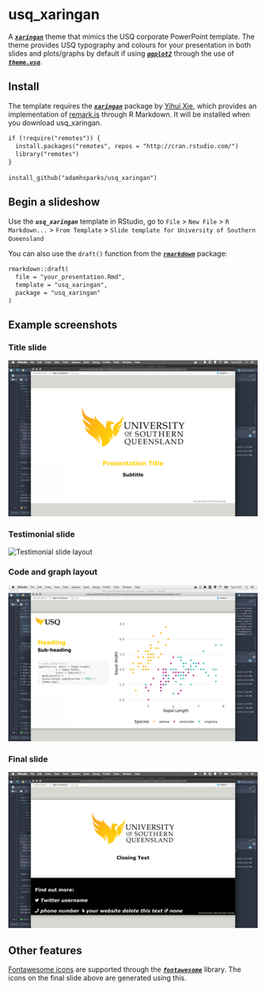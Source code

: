# usq_xaringan

A [***`xaringan`***](https://rmarkdown.rstudio.com/) theme that mimics the USQ corporate PowerPoint template.
The theme provides USQ typography and colours for your presentation in both slides and plots/graphs by default if using [***`ggplot2`***](https://ggplot2.tidyverse.org/) through the use of [***`theme.usq`***](https://adamhsparks.github.io/theme.usq/).

## Install

The template requires the [***`xaringan`***](https://github.com/yihui/xaringan) package by [Yihui Xie](https://yihui.name/), which provides an implementation of [remark.js](https://github.com/gnab/remark) through R Markdown.
It will be installed when you download usq_xaringan.

```{r}
if (!require("remotes")) {
  install.packages("remotes", repos = "http://cran.rstudio.com/")
  library("remotes")
}

install_github("adamhsparks/usq_xaringan")
```

## Begin a slideshow

Use the ***`usq_xaringan`*** template in RStudio, go to `File` > `New File` > `R Markdown...` > `From Template` > `Slide template for University of Southern Queensland`

You can also use the `draft()` function from the [***`rmarkdown`***](https://rmarkdown.rstudio.com/) package:

```{r}
rmarkdown::draft(
  file = "your_presentation.Rmd",
  template = "usq_xaringan",
  package = "usq_xaringan"
)
```

## Example screenshots

### Title slide
![Title slide layout](./man/title_slide.png)


### Testimonial slide
![Testimonial slide layout](./man/testimonial.png)


### Code and graph layout
![Slide showing code and graph slide layout](./man/code_graph_layout.png)


### Final slide
![Final slide](./man/final_slide.png)

## Other features
[Fontawesome icons](https://fontawesome.com/) are supported through the [***`fontawesome`***](https://github.com/rstudio/fontawesome) library.
The icons on the final slide above are generated using this.
